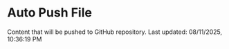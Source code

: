 # Auto Push File

Content that will be pushed to GitHub repository.
Last updated: 08/11/2025, 10:36:19 PM